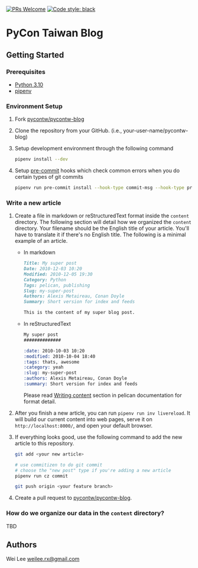 [![PRs Welcome](https://img.shields.io/badge/PRs-welcome-brightgreen.svg?style=flat-square)](http://makeapullrequest.com)
[![Code style: black](https://img.shields.io/badge/code%20style-black-000000.svg)](https://github.com/psf/black)

# PyCon Taiwan Blog

## Getting Started

### Prerequisites
* [Python 3.10](https://www.python.org/downloads/)
* [pipenv](https://pipenv.pypa.io/en/latest/)


### Environment Setup

1. Fork [pycontw/pycontw-blog](https://github.com/pycontw/pycontw-blog)
2. Clone the repository from your GitHub. (i.e., your-user-name/pycontw-blog)
3. Setup development environment through the following command

    ```sh
    pipenv install --dev
    ```

4. Setup [pre-commit](https://pre-commit.com/) hooks which check common errors when you do certain types of git commits

    ```sh
    pipenv run pre-commit install --hook-type commit-msg --hook-type pre-push --hook-type pre-commit
    ```

### Write a new article

1. Create a file in markdown or reStructuredText format inside the `content` directory. The following section will detail how we organized the `content` directory. Your filename should be the English title of your article. You'll have to translate it if there's no English title. The following is a minimal example of an article.
    * In markdown
        ```markdown
        Title: My super post
        Date: 2010-12-03 10:20
        Modified: 2010-12-05 19:30
        Category: Python
        Tags: pelican, publishing
        Slug: my-super-post
        Authors: Alexis Metaireau, Conan Doyle
        Summary: Short version for index and feeds

        This is the content of my super blog post.
        ```
    * In reStructuredText
        ```reStructuredText
        My super post
        ##############

        :date: 2010-10-03 10:20
        :modified: 2010-10-04 18:40
        :tags: thats, awesome
        :category: yeah
        :slug: my-super-post
        :authors: Alexis Metaireau, Conan Doyle
        :summary: Short version for index and feeds
        ```

        Please read [Writing content](https://docs.getpelican.com/en/latest/content.html) section in pelican documentation for format detail.
2. After you finish a new article, you can run `pipenv run inv livereload`. It will build our current content into web pages, serve it on `http://localhost:8000/`, and open your default browser.
3. If everything looks good, use the following command to add the new article to this repository.

    ```sh
    git add <your new article>

    # use commitizen to do git commit
    # choose the "new post" type if you're adding a new article
    pipenv run cz commit

    git push origin <your feature branch>
    ```
4. Create a pull request to [pycontw/pycontw-blog](https://github.com/pycontw/pycontw-blog).

### How do we organize our data in the `content` directory?
TBD

## Authors
Wei Lee <weilee.rx@gmail.com>
